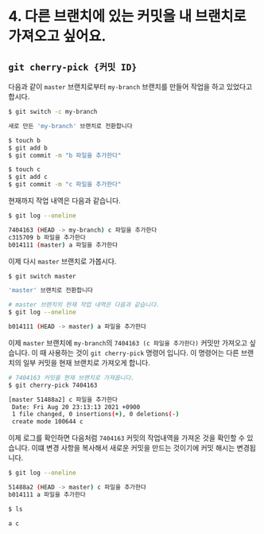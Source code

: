# 4. 다른 브랜치에 있는 커밋을 내 브랜치로 가져오고 싶어요.

## `git cherry-pick {커밋 ID}`

다음과 같이 `master` 브랜치로부터 `my-branch` 브랜치를 만들어 작업을 하고 있었다고 합시다.

```bash
$ git switch -c my-branch

새로 만든 'my-branch' 브랜치로 전환합니다

$ touch b
$ git add b
$ git commit -m "b 파일을 추가한다"

$ touch c
$ git add c
$ git commit -m "c 파일을 추가한다"
```

현재까지 작업 내역은 다음과 같습니다.

```bash
$ git log --oneline

7404163 (HEAD -> my-branch) c 파일을 추가한다
c315709 b 파일을 추가한다
b014111 (master) a 파일을 추가한다
```

이제 다시 `master` 브랜치로 가봅시다.

```bash
$ git switch master

'master' 브랜치로 전환합니다

# master 브랜치의 현재 작업 내역은 다음과 같습니다.
$ git log --oneline

b014111 (HEAD -> master) a 파일을 추가한다
```

이제 `master` 브랜치에 `my-branch`의 `7404163 (c 파일을 추가한다)` 커밋만 가져오고 싶습니다. 이 때 사용하는 것이 `git cherry-pick` 명령어 입니다. 이 명령어는 다른 브랜치의 일부 커밋을 현재 브랜치로 가져오게 합니다.

```bash
# 7404163 커밋을 현재 브랜치로 가져옵니다.
$ git cherry-pick 7404163

[master 51488a2] c 파일을 추가한다
 Date: Fri Aug 20 23:13:13 2021 +0900
 1 file changed, 0 insertions(+), 0 deletions(-)
 create mode 100644 c
```

이제 로그를 확인하면 다음처럼 `7404163` 커밋의 작업내역을 가져온 것을 확인할 수 있습니다. 이떄 변경 사항을 복사해서 새로운 커밋을 만드는 것이기에 커밋 해시는 변경됩니다. 

```bash
$ git log --oneline

51488a2 (HEAD -> master) c 파일을 추가한다
b014111 a 파일을 추가한다

$ ls

a c
```

<br>

